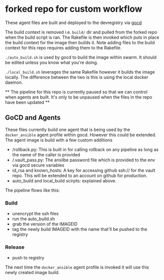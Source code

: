 # forked repo for custom workflow

These agent files are built and deployed to the devregistry via [gocd](https://devcd.arnoldclark.com)

The build context is removed i.e. `build/` dir and pulled from the forked repo when the build script is ran. The Rakefile is then invoked which puts in place the build context for the image then builds it. Note adding files to the build context for this repo requires adding them to the Rakefile.

`./auto_build.sh` is used by gocd to build the image within swarm. It should be edited unless you know what you're doing. 

`./local_build.sh` leverages the same Rakefile however it builds the image locally. The difference between the two is this is using the local docker daemon.

** The pipeline for this repo is currently paused so that we can control when agents are built. It's only to be unpaused when the files in the repo have been updated **

## GoCD and Agents

These files currently build one agent that is being used by the `docker_ansible` agent profile within gocd. However this could be extended. The agent image is build with a few custom additions

- /rollback.py: This is built in for calling rollback on any pipeline as long as the name of the caller is provided
- /.vault_pass.py: The ansilbe password file which is provided to the env via gocd secure variables
- id_rsa and known_hosts: A key for accessing github ssh:// for the vault repo. This will be extended to an account on github for production.
- auto_build and local_build scirpts: explained above. 

The pipeline flows like this:

### Build
- unencrypt the ssh files
- run the auto_build.sh
- grab the version of the IMAGEID
- tag the newly build IMAGEID with the name that'll be pushed to the registry
### Release
- push to registry

The next time the `docker_ansible` agent profile is invoked it will use this newly created image build.

